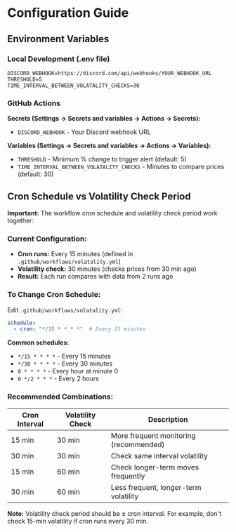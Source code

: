 # Configuration Guide

## Environment Variables

### Local Development (.env file)
```env
DISCORD_WEBHOOK=https://discord.com/api/webhooks/YOUR_WEBHOOK_URL
THRESHOLD=5
TIME_INTERVAL_BETWEEN_VOLATALITY_CHECKS=30
```

### GitHub Actions

**Secrets (Settings → Secrets and variables → Actions → Secrets):**
- `DISCORD_WEBHOOK` - Your Discord webhook URL

**Variables (Settings → Secrets and variables → Actions → Variables):**
- `THRESHOLD` - Minimum % change to trigger alert (default: 5)
- `TIME_INTERVAL_BETWEEN_VOLATALITY_CHECKS` - Minutes to compare prices (default: 30)

## Cron Schedule vs Volatility Check Period

**Important:** The workflow cron schedule and volatility check period work together:

### Current Configuration:
- **Cron runs:** Every 15 minutes (defined in `.github/workflows/volatality.yml`)
- **Volatility check:** 30 minutes (checks prices from 30 min ago)
- **Result:** Each run compares with data from 2 runs ago

### To Change Cron Schedule:

Edit `.github/workflows/volatality.yml`:

```yaml
schedule:
  - cron: "*/15 * * * *"  # Every 15 minutes
```

**Common schedules:**
- `*/15 * * * *` - Every 15 minutes
- `*/30 * * * *` - Every 30 minutes
- `0 * * * *` - Every hour at minute 0
- `0 */2 * * *` - Every 2 hours

### Recommended Combinations:

| Cron Interval | Volatility Check | Description |
|---------------|------------------|-------------|
| 15 min | 30 min | More frequent monitoring (recommended) |
| 30 min | 30 min | Check same interval volatility |
| 15 min | 60 min | Check longer-term moves frequently |
| 30 min | 60 min | Less frequent, longer-term volatility |

**Note:** Volatility check period should be ≥ cron interval. For example, don't check 15-min volatility if cron runs every 30 min.

